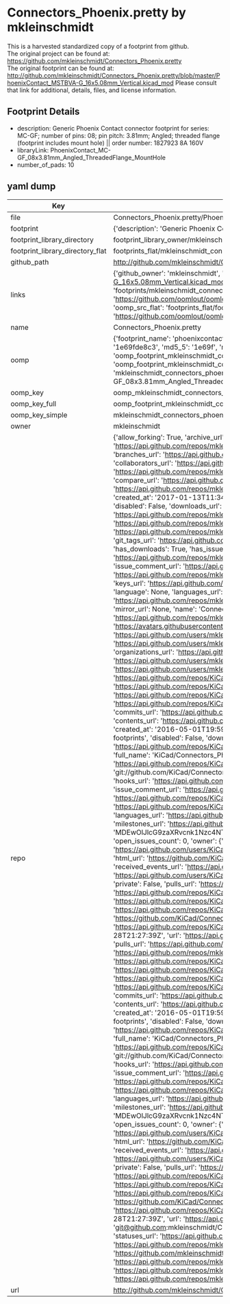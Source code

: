 # Connectors_Phoenix.pretty by mkleinschmidt  
This is a harvested standardized copy of a footprint from github.  
The original project can be found at:  
https://github.com/mkleinschmidt/Connectors_Phoenix.pretty  
The original footprint can be found at:
http://github.com/mkleinschmidt/Connectors_Phoenix.pretty/blob/master/PhoenixContact_MSTBVA-G_16x5.08mm_Vertical.kicad_mod
Please consult that link for additional, details, files, and license information.  
## Footprint Details
* description: Generic Phoenix Contact connector footprint for series: MC-GF; number of pins: 08; pin pitch: 3.81mm; Angled; threaded flange (footprint includes mount hole) || order number: 1827923 8A 160V  
* libraryLink: PhoenixContact_MC-GF_08x3.81mm_Angled_ThreadedFlange_MountHole  
* number_of_pads: 10  
## yaml dump  
| Key | Value |  
| --- | --- |  
| file | Connectors_Phoenix.pretty/PhoenixContact_MC-GF_08x3.81mm_Angled_ThreadedFlange_MountHole.kicad_mod |  
| footprint | {'description': 'Generic Phoenix Contact connector footprint for series: MC-GF; number of pins: 08; pin pitch: 3.81mm; Angled; threaded flange (footprint includes mount hole) || order number: 1827923 8A 160V', 'libraryLink': 'PhoenixContact_MC-GF_08x3.81mm_Angled_ThreadedFlange_MountHole', 'number_of_pads': 10} |  
| footprint_library_directory | footprint_library_owner/mkleinschmidt_Connectors_Phoenix.pretty |  
| footprint_library_directory_flat | footprints_flat/mkleinschmidt_connectors_phoenix_phoenixcontact_mc_gf_08x3_81mm_angled_threadedflange_mounthole/working |  
| github_path | http://github.com/mkleinschmidt/Connectors_Phoenix.pretty/blob/master/PhoenixContact_MC-GF_08x3.81mm_Angled_ThreadedFlange_MountHole.kicad_mod |  
| links | {'github_owner': 'mkleinschmidt', 'github_repo_name': 'Connectors_Phoenix.pretty', 'github_src': 'http://github.com/mkleinschmidt/Connectors_Phoenix.pretty/blob/master/PhoenixContact_MSTBVA-G_16x5.08mm_Vertical.kicad_mod', 'github_src_repo': 'https://github.com/mkleinschmidt/Connectors_Phoenix.pretty', 'oomp_bot': 'footprints/mkleinschmidt_connectors_phoenix_phoenixcontact_mc_gf_08x3_81mm_angled_threadedflange_mounthole/working', 'oomp_bot_github': 'https://github.com/oomlout/oomlout_oomp_footprint_bot/tree/main/footprints/mkleinschmidt_connectors_phoenix_phoenixcontact_mc_gf_08x3_81mm_angled_threadedflange_mounthole/working', 'oomp_src_flat': 'footprints_flat/footprints_flat/mkleinschmidt_connectors_phoenix_phoenixcontact_mc_gf_08x3_81mm_angled_threadedflange_mounthole/working', 'oomp_src_flat_github': 'https://github.com/oomlout/oomlout_oomp_footprint_src/tree/main/footprints_flat/mkleinschmidt_connectors_phoenix_phoenixcontact_mc_gf_08x3_81mm_angled_threadedflange_mounthole/working'} |  
| name | Connectors_Phoenix.pretty |  
| oomp | {'footprint_name': 'phoenixcontact_mc_gf_08x3_81mm_angled_threadedflange_mounthole', 'library_name': 'connectors_phoenix', 'md5': '1e69fde8c3b32d6e389f4631904ca7c0', 'md5_10': '1e69fde8c3', 'md5_5': '1e69f', 'md5_6': '1e69fd', 'oomp_key': 'oomp_mkleinschmidt_connectors_phoenix_phoenixcontact_mc_gf_08x3_81mm_angled_threadedflange_mounthole', 'oomp_key_extra': 'oomp_footprint_mkleinschmidt_connectors_phoenix_phoenixcontact_mc_gf_08x3_81mm_angled_threadedflange_mounthole', 'oomp_key_full': 'oomp_footprint_mkleinschmidt_connectors_phoenix_phoenixcontact_mc_gf_08x3_81mm_angled_threadedflange_mounthole_1e69fd', 'oomp_key_simple': 'mkleinschmidt_connectors_phoenix_phoenixcontact_mc_gf_08x3_81mm_angled_threadedflange_mounthole', 'original_filename': 'Connectors_Phoenix.pretty/PhoenixContact_MC-GF_08x3.81mm_Angled_ThreadedFlange_MountHole.kicad_mod', 'owner_name': 'mkleinschmidt'} |  
| oomp_key | oomp_mkleinschmidt_connectors_phoenix_phoenixcontact_mc_gf_08x3_81mm_angled_threadedflange_mounthole |  
| oomp_key_full | oomp_footprint_mkleinschmidt_connectors_phoenix_phoenixcontact_mc_gf_08x3_81mm_angled_threadedflange_mounthole |  
| oomp_key_simple | mkleinschmidt_connectors_phoenix_phoenixcontact_mc_gf_08x3_81mm_angled_threadedflange_mounthole |  
| owner | mkleinschmidt |  
| repo | {'allow_forking': True, 'archive_url': 'https://api.github.com/repos/mkleinschmidt/Connectors_Phoenix.pretty/{archive_format}{/ref}', 'archived': False, 'assignees_url': 'https://api.github.com/repos/mkleinschmidt/Connectors_Phoenix.pretty/assignees{/user}', 'blobs_url': 'https://api.github.com/repos/mkleinschmidt/Connectors_Phoenix.pretty/git/blobs{/sha}', 'branches_url': 'https://api.github.com/repos/mkleinschmidt/Connectors_Phoenix.pretty/branches{/branch}', 'clone_url': 'https://github.com/mkleinschmidt/Connectors_Phoenix.pretty.git', 'collaborators_url': 'https://api.github.com/repos/mkleinschmidt/Connectors_Phoenix.pretty/collaborators{/collaborator}', 'comments_url': 'https://api.github.com/repos/mkleinschmidt/Connectors_Phoenix.pretty/comments{/number}', 'commits_url': 'https://api.github.com/repos/mkleinschmidt/Connectors_Phoenix.pretty/commits{/sha}', 'compare_url': 'https://api.github.com/repos/mkleinschmidt/Connectors_Phoenix.pretty/compare/{base}...{head}', 'contents_url': 'https://api.github.com/repos/mkleinschmidt/Connectors_Phoenix.pretty/contents/{+path}', 'contributors_url': 'https://api.github.com/repos/mkleinschmidt/Connectors_Phoenix.pretty/contributors', 'created_at': '2017-01-13T11:34:50Z', 'default_branch': 'master', 'deployments_url': 'https://api.github.com/repos/mkleinschmidt/Connectors_Phoenix.pretty/deployments', 'description': None, 'disabled': False, 'downloads_url': 'https://api.github.com/repos/mkleinschmidt/Connectors_Phoenix.pretty/downloads', 'events_url': 'https://api.github.com/repos/mkleinschmidt/Connectors_Phoenix.pretty/events', 'fork': True, 'forks': 0, 'forks_count': 0, 'forks_url': 'https://api.github.com/repos/mkleinschmidt/Connectors_Phoenix.pretty/forks', 'full_name': 'mkleinschmidt/Connectors_Phoenix.pretty', 'git_commits_url': 'https://api.github.com/repos/mkleinschmidt/Connectors_Phoenix.pretty/git/commits{/sha}', 'git_refs_url': 'https://api.github.com/repos/mkleinschmidt/Connectors_Phoenix.pretty/git/refs{/sha}', 'git_tags_url': 'https://api.github.com/repos/mkleinschmidt/Connectors_Phoenix.pretty/git/tags{/sha}', 'git_url': 'git://github.com/mkleinschmidt/Connectors_Phoenix.pretty.git', 'has_discussions': False, 'has_downloads': True, 'has_issues': False, 'has_pages': False, 'has_projects': True, 'has_wiki': True, 'homepage': None, 'hooks_url': 'https://api.github.com/repos/mkleinschmidt/Connectors_Phoenix.pretty/hooks', 'html_url': 'https://github.com/mkleinschmidt/Connectors_Phoenix.pretty', 'id': 78844018, 'is_template': False, 'issue_comment_url': 'https://api.github.com/repos/mkleinschmidt/Connectors_Phoenix.pretty/issues/comments{/number}', 'issue_events_url': 'https://api.github.com/repos/mkleinschmidt/Connectors_Phoenix.pretty/issues/events{/number}', 'issues_url': 'https://api.github.com/repos/mkleinschmidt/Connectors_Phoenix.pretty/issues{/number}', 'keys_url': 'https://api.github.com/repos/mkleinschmidt/Connectors_Phoenix.pretty/keys{/key_id}', 'labels_url': 'https://api.github.com/repos/mkleinschmidt/Connectors_Phoenix.pretty/labels{/name}', 'language': None, 'languages_url': 'https://api.github.com/repos/mkleinschmidt/Connectors_Phoenix.pretty/languages', 'license': None, 'merges_url': 'https://api.github.com/repos/mkleinschmidt/Connectors_Phoenix.pretty/merges', 'milestones_url': 'https://api.github.com/repos/mkleinschmidt/Connectors_Phoenix.pretty/milestones{/number}', 'mirror_url': None, 'name': 'Connectors_Phoenix.pretty', 'network_count': 9, 'node_id': 'MDEwOlJlcG9zaXRvcnk3ODg0NDAxOA==', 'notifications_url': 'https://api.github.com/repos/mkleinschmidt/Connectors_Phoenix.pretty/notifications{?since,all,participating}', 'open_issues': 0, 'open_issues_count': 0, 'owner': {'avatar_url': 'https://avatars.githubusercontent.com/u/1336384?v=4', 'events_url': 'https://api.github.com/users/mkleinschmidt/events{/privacy}', 'followers_url': 'https://api.github.com/users/mkleinschmidt/followers', 'following_url': 'https://api.github.com/users/mkleinschmidt/following{/other_user}', 'gists_url': 'https://api.github.com/users/mkleinschmidt/gists{/gist_id}', 'gravatar_id': '', 'html_url': 'https://github.com/mkleinschmidt', 'id': 1336384, 'login': 'mkleinschmidt', 'node_id': 'MDQ6VXNlcjEzMzYzODQ=', 'organizations_url': 'https://api.github.com/users/mkleinschmidt/orgs', 'received_events_url': 'https://api.github.com/users/mkleinschmidt/received_events', 'repos_url': 'https://api.github.com/users/mkleinschmidt/repos', 'site_admin': False, 'starred_url': 'https://api.github.com/users/mkleinschmidt/starred{/owner}{/repo}', 'subscriptions_url': 'https://api.github.com/users/mkleinschmidt/subscriptions', 'type': 'User', 'url': 'https://api.github.com/users/mkleinschmidt'}, 'parent': {'allow_forking': True, 'archive_url': 'https://api.github.com/repos/KiCad/Connectors_Phoenix.pretty/{archive_format}{/ref}', 'archived': True, 'assignees_url': 'https://api.github.com/repos/KiCad/Connectors_Phoenix.pretty/assignees{/user}', 'blobs_url': 'https://api.github.com/repos/KiCad/Connectors_Phoenix.pretty/git/blobs{/sha}', 'branches_url': 'https://api.github.com/repos/KiCad/Connectors_Phoenix.pretty/branches{/branch}', 'clone_url': 'https://github.com/KiCad/Connectors_Phoenix.pretty.git', 'collaborators_url': 'https://api.github.com/repos/KiCad/Connectors_Phoenix.pretty/collaborators{/collaborator}', 'comments_url': 'https://api.github.com/repos/KiCad/Connectors_Phoenix.pretty/comments{/number}', 'commits_url': 'https://api.github.com/repos/KiCad/Connectors_Phoenix.pretty/commits{/sha}', 'compare_url': 'https://api.github.com/repos/KiCad/Connectors_Phoenix.pretty/compare/{base}...{head}', 'contents_url': 'https://api.github.com/repos/KiCad/Connectors_Phoenix.pretty/contents/{+path}', 'contributors_url': 'https://api.github.com/repos/KiCad/Connectors_Phoenix.pretty/contributors', 'created_at': '2016-05-01T19:59:20Z', 'default_branch': 'master', 'deployments_url': 'https://api.github.com/repos/KiCad/Connectors_Phoenix.pretty/deployments', 'description': 'Phoenix connector footprints', 'disabled': False, 'downloads_url': 'https://api.github.com/repos/KiCad/Connectors_Phoenix.pretty/downloads', 'events_url': 'https://api.github.com/repos/KiCad/Connectors_Phoenix.pretty/events', 'fork': False, 'forks': 9, 'forks_count': 9, 'forks_url': 'https://api.github.com/repos/KiCad/Connectors_Phoenix.pretty/forks', 'full_name': 'KiCad/Connectors_Phoenix.pretty', 'git_commits_url': 'https://api.github.com/repos/KiCad/Connectors_Phoenix.pretty/git/commits{/sha}', 'git_refs_url': 'https://api.github.com/repos/KiCad/Connectors_Phoenix.pretty/git/refs{/sha}', 'git_tags_url': 'https://api.github.com/repos/KiCad/Connectors_Phoenix.pretty/git/tags{/sha}', 'git_url': 'git://github.com/KiCad/Connectors_Phoenix.pretty.git', 'has_discussions': False, 'has_downloads': True, 'has_issues': True, 'has_pages': False, 'has_projects': True, 'has_wiki': True, 'homepage': '', 'hooks_url': 'https://api.github.com/repos/KiCad/Connectors_Phoenix.pretty/hooks', 'html_url': 'https://github.com/KiCad/Connectors_Phoenix.pretty', 'id': 57785781, 'is_template': False, 'issue_comment_url': 'https://api.github.com/repos/KiCad/Connectors_Phoenix.pretty/issues/comments{/number}', 'issue_events_url': 'https://api.github.com/repos/KiCad/Connectors_Phoenix.pretty/issues/events{/number}', 'issues_url': 'https://api.github.com/repos/KiCad/Connectors_Phoenix.pretty/issues{/number}', 'keys_url': 'https://api.github.com/repos/KiCad/Connectors_Phoenix.pretty/keys{/key_id}', 'labels_url': 'https://api.github.com/repos/KiCad/Connectors_Phoenix.pretty/labels{/name}', 'language': None, 'languages_url': 'https://api.github.com/repos/KiCad/Connectors_Phoenix.pretty/languages', 'license': None, 'merges_url': 'https://api.github.com/repos/KiCad/Connectors_Phoenix.pretty/merges', 'milestones_url': 'https://api.github.com/repos/KiCad/Connectors_Phoenix.pretty/milestones{/number}', 'mirror_url': None, 'name': 'Connectors_Phoenix.pretty', 'node_id': 'MDEwOlJlcG9zaXRvcnk1Nzc4NTc4MQ==', 'notifications_url': 'https://api.github.com/repos/KiCad/Connectors_Phoenix.pretty/notifications{?since,all,participating}', 'open_issues': 0, 'open_issues_count': 0, 'owner': {'avatar_url': 'https://avatars.githubusercontent.com/u/3374914?v=4', 'events_url': 'https://api.github.com/users/KiCad/events{/privacy}', 'followers_url': 'https://api.github.com/users/KiCad/followers', 'following_url': 'https://api.github.com/users/KiCad/following{/other_user}', 'gists_url': 'https://api.github.com/users/KiCad/gists{/gist_id}', 'gravatar_id': '', 'html_url': 'https://github.com/KiCad', 'id': 3374914, 'login': 'KiCad', 'node_id': 'MDEyOk9yZ2FuaXphdGlvbjMzNzQ5MTQ=', 'organizations_url': 'https://api.github.com/users/KiCad/orgs', 'received_events_url': 'https://api.github.com/users/KiCad/received_events', 'repos_url': 'https://api.github.com/users/KiCad/repos', 'site_admin': False, 'starred_url': 'https://api.github.com/users/KiCad/starred{/owner}{/repo}', 'subscriptions_url': 'https://api.github.com/users/KiCad/subscriptions', 'type': 'Organization', 'url': 'https://api.github.com/users/KiCad'}, 'private': False, 'pulls_url': 'https://api.github.com/repos/KiCad/Connectors_Phoenix.pretty/pulls{/number}', 'pushed_at': '2017-11-07T00:44:11Z', 'releases_url': 'https://api.github.com/repos/KiCad/Connectors_Phoenix.pretty/releases{/id}', 'size': 1652, 'ssh_url': 'git@github.com:KiCad/Connectors_Phoenix.pretty.git', 'stargazers_count': 1, 'stargazers_url': 'https://api.github.com/repos/KiCad/Connectors_Phoenix.pretty/stargazers', 'statuses_url': 'https://api.github.com/repos/KiCad/Connectors_Phoenix.pretty/statuses/{sha}', 'subscribers_url': 'https://api.github.com/repos/KiCad/Connectors_Phoenix.pretty/subscribers', 'subscription_url': 'https://api.github.com/repos/KiCad/Connectors_Phoenix.pretty/subscription', 'svn_url': 'https://github.com/KiCad/Connectors_Phoenix.pretty', 'tags_url': 'https://api.github.com/repos/KiCad/Connectors_Phoenix.pretty/tags', 'teams_url': 'https://api.github.com/repos/KiCad/Connectors_Phoenix.pretty/teams', 'topics': [], 'trees_url': 'https://api.github.com/repos/KiCad/Connectors_Phoenix.pretty/git/trees{/sha}', 'updated_at': '2023-01-28T21:27:39Z', 'url': 'https://api.github.com/repos/KiCad/Connectors_Phoenix.pretty', 'visibility': 'public', 'watchers': 1, 'watchers_count': 1, 'web_commit_signoff_required': False}, 'private': False, 'pulls_url': 'https://api.github.com/repos/mkleinschmidt/Connectors_Phoenix.pretty/pulls{/number}', 'pushed_at': '2017-01-13T12:59:04Z', 'releases_url': 'https://api.github.com/repos/mkleinschmidt/Connectors_Phoenix.pretty/releases{/id}', 'size': 545, 'source': {'allow_forking': True, 'archive_url': 'https://api.github.com/repos/KiCad/Connectors_Phoenix.pretty/{archive_format}{/ref}', 'archived': True, 'assignees_url': 'https://api.github.com/repos/KiCad/Connectors_Phoenix.pretty/assignees{/user}', 'blobs_url': 'https://api.github.com/repos/KiCad/Connectors_Phoenix.pretty/git/blobs{/sha}', 'branches_url': 'https://api.github.com/repos/KiCad/Connectors_Phoenix.pretty/branches{/branch}', 'clone_url': 'https://github.com/KiCad/Connectors_Phoenix.pretty.git', 'collaborators_url': 'https://api.github.com/repos/KiCad/Connectors_Phoenix.pretty/collaborators{/collaborator}', 'comments_url': 'https://api.github.com/repos/KiCad/Connectors_Phoenix.pretty/comments{/number}', 'commits_url': 'https://api.github.com/repos/KiCad/Connectors_Phoenix.pretty/commits{/sha}', 'compare_url': 'https://api.github.com/repos/KiCad/Connectors_Phoenix.pretty/compare/{base}...{head}', 'contents_url': 'https://api.github.com/repos/KiCad/Connectors_Phoenix.pretty/contents/{+path}', 'contributors_url': 'https://api.github.com/repos/KiCad/Connectors_Phoenix.pretty/contributors', 'created_at': '2016-05-01T19:59:20Z', 'default_branch': 'master', 'deployments_url': 'https://api.github.com/repos/KiCad/Connectors_Phoenix.pretty/deployments', 'description': 'Phoenix connector footprints', 'disabled': False, 'downloads_url': 'https://api.github.com/repos/KiCad/Connectors_Phoenix.pretty/downloads', 'events_url': 'https://api.github.com/repos/KiCad/Connectors_Phoenix.pretty/events', 'fork': False, 'forks': 9, 'forks_count': 9, 'forks_url': 'https://api.github.com/repos/KiCad/Connectors_Phoenix.pretty/forks', 'full_name': 'KiCad/Connectors_Phoenix.pretty', 'git_commits_url': 'https://api.github.com/repos/KiCad/Connectors_Phoenix.pretty/git/commits{/sha}', 'git_refs_url': 'https://api.github.com/repos/KiCad/Connectors_Phoenix.pretty/git/refs{/sha}', 'git_tags_url': 'https://api.github.com/repos/KiCad/Connectors_Phoenix.pretty/git/tags{/sha}', 'git_url': 'git://github.com/KiCad/Connectors_Phoenix.pretty.git', 'has_discussions': False, 'has_downloads': True, 'has_issues': True, 'has_pages': False, 'has_projects': True, 'has_wiki': True, 'homepage': '', 'hooks_url': 'https://api.github.com/repos/KiCad/Connectors_Phoenix.pretty/hooks', 'html_url': 'https://github.com/KiCad/Connectors_Phoenix.pretty', 'id': 57785781, 'is_template': False, 'issue_comment_url': 'https://api.github.com/repos/KiCad/Connectors_Phoenix.pretty/issues/comments{/number}', 'issue_events_url': 'https://api.github.com/repos/KiCad/Connectors_Phoenix.pretty/issues/events{/number}', 'issues_url': 'https://api.github.com/repos/KiCad/Connectors_Phoenix.pretty/issues{/number}', 'keys_url': 'https://api.github.com/repos/KiCad/Connectors_Phoenix.pretty/keys{/key_id}', 'labels_url': 'https://api.github.com/repos/KiCad/Connectors_Phoenix.pretty/labels{/name}', 'language': None, 'languages_url': 'https://api.github.com/repos/KiCad/Connectors_Phoenix.pretty/languages', 'license': None, 'merges_url': 'https://api.github.com/repos/KiCad/Connectors_Phoenix.pretty/merges', 'milestones_url': 'https://api.github.com/repos/KiCad/Connectors_Phoenix.pretty/milestones{/number}', 'mirror_url': None, 'name': 'Connectors_Phoenix.pretty', 'node_id': 'MDEwOlJlcG9zaXRvcnk1Nzc4NTc4MQ==', 'notifications_url': 'https://api.github.com/repos/KiCad/Connectors_Phoenix.pretty/notifications{?since,all,participating}', 'open_issues': 0, 'open_issues_count': 0, 'owner': {'avatar_url': 'https://avatars.githubusercontent.com/u/3374914?v=4', 'events_url': 'https://api.github.com/users/KiCad/events{/privacy}', 'followers_url': 'https://api.github.com/users/KiCad/followers', 'following_url': 'https://api.github.com/users/KiCad/following{/other_user}', 'gists_url': 'https://api.github.com/users/KiCad/gists{/gist_id}', 'gravatar_id': '', 'html_url': 'https://github.com/KiCad', 'id': 3374914, 'login': 'KiCad', 'node_id': 'MDEyOk9yZ2FuaXphdGlvbjMzNzQ5MTQ=', 'organizations_url': 'https://api.github.com/users/KiCad/orgs', 'received_events_url': 'https://api.github.com/users/KiCad/received_events', 'repos_url': 'https://api.github.com/users/KiCad/repos', 'site_admin': False, 'starred_url': 'https://api.github.com/users/KiCad/starred{/owner}{/repo}', 'subscriptions_url': 'https://api.github.com/users/KiCad/subscriptions', 'type': 'Organization', 'url': 'https://api.github.com/users/KiCad'}, 'private': False, 'pulls_url': 'https://api.github.com/repos/KiCad/Connectors_Phoenix.pretty/pulls{/number}', 'pushed_at': '2017-11-07T00:44:11Z', 'releases_url': 'https://api.github.com/repos/KiCad/Connectors_Phoenix.pretty/releases{/id}', 'size': 1652, 'ssh_url': 'git@github.com:KiCad/Connectors_Phoenix.pretty.git', 'stargazers_count': 1, 'stargazers_url': 'https://api.github.com/repos/KiCad/Connectors_Phoenix.pretty/stargazers', 'statuses_url': 'https://api.github.com/repos/KiCad/Connectors_Phoenix.pretty/statuses/{sha}', 'subscribers_url': 'https://api.github.com/repos/KiCad/Connectors_Phoenix.pretty/subscribers', 'subscription_url': 'https://api.github.com/repos/KiCad/Connectors_Phoenix.pretty/subscription', 'svn_url': 'https://github.com/KiCad/Connectors_Phoenix.pretty', 'tags_url': 'https://api.github.com/repos/KiCad/Connectors_Phoenix.pretty/tags', 'teams_url': 'https://api.github.com/repos/KiCad/Connectors_Phoenix.pretty/teams', 'topics': [], 'trees_url': 'https://api.github.com/repos/KiCad/Connectors_Phoenix.pretty/git/trees{/sha}', 'updated_at': '2023-01-28T21:27:39Z', 'url': 'https://api.github.com/repos/KiCad/Connectors_Phoenix.pretty', 'visibility': 'public', 'watchers': 1, 'watchers_count': 1, 'web_commit_signoff_required': False}, 'ssh_url': 'git@github.com:mkleinschmidt/Connectors_Phoenix.pretty.git', 'stargazers_count': 0, 'stargazers_url': 'https://api.github.com/repos/mkleinschmidt/Connectors_Phoenix.pretty/stargazers', 'statuses_url': 'https://api.github.com/repos/mkleinschmidt/Connectors_Phoenix.pretty/statuses/{sha}', 'subscribers_count': 2, 'subscribers_url': 'https://api.github.com/repos/mkleinschmidt/Connectors_Phoenix.pretty/subscribers', 'subscription_url': 'https://api.github.com/repos/mkleinschmidt/Connectors_Phoenix.pretty/subscription', 'svn_url': 'https://github.com/mkleinschmidt/Connectors_Phoenix.pretty', 'tags_url': 'https://api.github.com/repos/mkleinschmidt/Connectors_Phoenix.pretty/tags', 'teams_url': 'https://api.github.com/repos/mkleinschmidt/Connectors_Phoenix.pretty/teams', 'temp_clone_token': None, 'topics': [], 'trees_url': 'https://api.github.com/repos/mkleinschmidt/Connectors_Phoenix.pretty/git/trees{/sha}', 'updated_at': '2016-05-15T12:36:18Z', 'url': 'https://api.github.com/repos/mkleinschmidt/Connectors_Phoenix.pretty', 'visibility': 'public', 'watchers': 0, 'watchers_count': 0, 'web_commit_signoff_required': False} |  
| url | http://github.com/mkleinschmidt/Connectors_Phoenix.pretty |  

